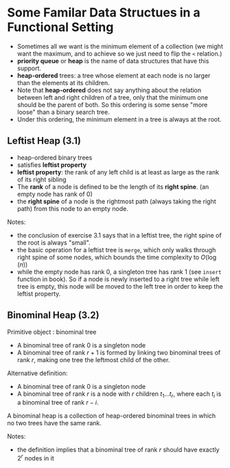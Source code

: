 # Some Familar Data Structues in a Functional Setting

* Sometimes all we want is the minimum element of a collection
  (we might want the maximum, and to achieve so we just need to flip
  the `<` relation.)
* **priority queue** or **heap** is the name of data structures that
  have this support.
* **heap-ordered** trees: a tree whose element at each node
  is no larger than the elements at its children.
* Note that **heap-ordered** does not say anything about the relation between
  left and right children of a tree, only that the minimum one should be the
  parent of both. So this ordering is some sense "more loose" than a binary search tree.
* Under this ordering, the minimum element in a tree is always at the root.

## Leftist Heap (3.1)

* heap-ordered binary trees
* satisfies **leftist property**
* **leftist property**: the rank of any left child is at least
  as large as the rank of its right sibling
* The **rank** of a node is defined to be the length of its **right spine**.
  (an empty node has rank of 0)
* the **right spine** of a node is the rightmost path (always taking the right path)
  from this node to an empty node.

Notes:

* the conclusion of exercise 3.1 says that in a leftist tree,
  the right spine of the root is always "small".
* the basic operation for a leftist tree is `merge`, which
  only walks through right spine of some nodes, which
  bounds the time complexity to $O(\log(n))$
* while the empty node has rank 0, a singleton tree has rank 1 (see `insert` function in book).
  So if a node is newly inserted to a right tree while left tree is empty,
  this node will be moved to the left tree in order to keep the leftist property.

## Binominal Heap (3.2)

Primitive object : binominal tree

* A binominal tree of rank 0 is a singleton node
* A binominal tree of rank $r+1$ is formed by linking two binominal trees of rank $r$,
  making one tree the leftmost child of the other.

Alternative definition:

* A binominal tree of rank 0 is a singleton node
* A binominal tree of rank $r$ is a node with $r$ children $t_1 \ldots t_r$,
  where each $t_i$ is a binominal tree of rank $r-i$.

A binominal heap is a collection of heap-ordered binominal trees in which no two trees
have the same rank.

Notes:

* the definition implies that a binominal tree of rank $r$
  should have exactly $2^r$ nodes in it
